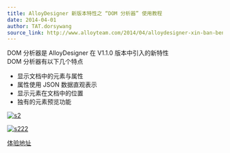 ```yaml
---
title: AlloyDesigner 新版本特性之 “DOM 分析器” 使用教程
date: 2014-04-01
author: TAT.dorsywang
source_link: http://www.alloyteam.com/2014/04/alloydesigner-xin-ban-ben-te-xing-zhi-dom-fen-xi-qi-shi-yong-jiao-cheng/
---
```


<!-- {% raw %} - for jekyll -->

DOM 分析器是 AlloyDesigner 在 V1.1.0 版本中引入的新特性  
DOM 分析器有以下几个特点

-   显示文档中的元素与属性
-   属性使用 JSON 数据直观表示
-   显示元素在文档中的位置
-   独有的元素预览功能

[![s2](http://www.alloyteam.com/wp-content/uploads/2014/04/s2.jpg)](http://www.alloyteam.com/wp-content/uploads/2014/04/s2.jpg)  

[![s222](http://www.alloyteam.com/wp-content/uploads/2014/04/s222.jpg)](http://www.alloyteam.com/wp-content/uploads/2014/04/s222.jpg)

[体验地址](https://chrome.google.com/webstore/detail/alloydesigner/ojooeaohlmgpcjajikhmibcnbebfenid?hl=zh-CN&authuser=1)

<!-- {% endraw %} - for jekyll -->